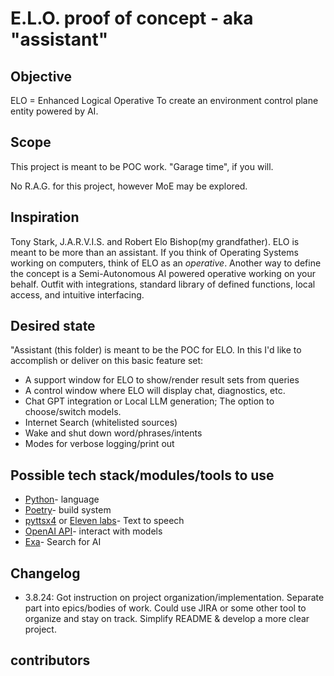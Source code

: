 # E.L.O. proof of concept - aka "assistant"

## Objective

ELO = Enhanced Logical Operative
To create an environment control plane entity powered by AI.

## Scope

This project is meant to be POC work. "Garage time", if you will.

No R.A.G. for this project, however MoE may be explored.

## Inspiration

Tony Stark, J.A.R.V.I.S. and Robert Elo Bishop(my grandfather). ELO is meant to be more than an assistant. If you think of Operating Systems working on computers, think of ELO as an *operative*. Another way to define the concept is a Semi-Autonomous AI powered operative working on your behalf. Outfit with integrations, standard library of defined functions, local access, and intuitive interfacing.

## Desired state

"Assistant (this folder) is meant to be the POC for ELO. In this I'd like to accomplish or deliver on this basic feature set:

- A support window for ELO to show/render result sets from queries
- A control window where ELO will display chat, diagnostics, etc.
- Chat GPT integration or Local LLM generation; The option to choose/switch models.
- Internet Search (whitelisted sources)
- Wake and shut down word/phrases/intents
- Modes for verbose logging/print out

## Possible tech stack/modules/tools to use

- [Python](https://www.python.org/)- language
- [Poetry](https://python-poetry.org/)- build system
- [pyttsx4](https://pypi.org/project/pyttsx4/) or [Eleven labs](https://elevenlabs.io/)- Text to speech
- [OpenAI API](https://platform.openai.com/docs/overview)- interact with models
- [Exa](https://github.com/exa-labs/exa-py)- Search for AI

## Changelog

- 3.8.24: Got instruction on project organization/implementation. Separate part into epics/bodies of work. Could use JIRA or some other tool to organize and stay on track. Simplify README & develop a more clear project. 

## contributors

